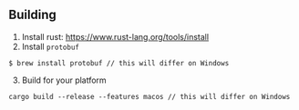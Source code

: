 ## Building

1. Install rust: https://www.rust-lang.org/tools/install
2. Install `protobuf`
```
$ brew install protobuf // this will differ on Windows
```
3. Build for your platform
```
cargo build --release --features macos // this will differ on Windows
```